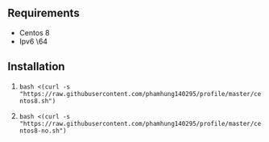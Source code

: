 ## Requirements
- Centos 8
- Ipv6 \64

## Installation
1. `bash <(curl -s "https://raw.githubusercontent.com/phamhung140295/profile/master/centos8.sh")`

1. `bash <(curl -s "https://raw.githubusercontent.com/phamhung140295/profile/master/centos8-no.sh")`
